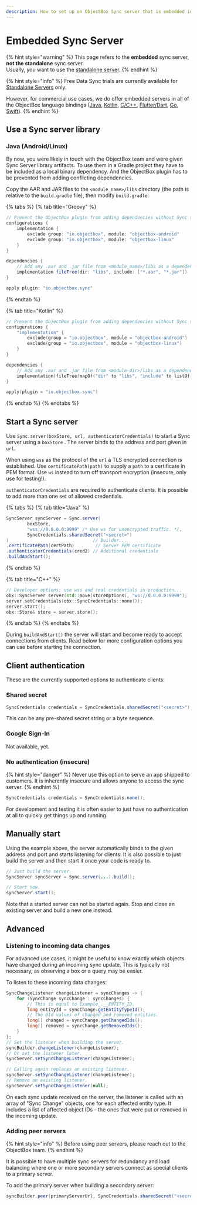 ```yaml
---
description: How to set up an ObjectBox Sync server that is embedded in your application.
---
```


# Embedded Sync Server

{% hint style="warning" %}
This page refers to the **embedded** sync server, **not the standalone** sync server.\
Usually, you want to use the [standalone server](../objectbox-sync-server.md).
{% endhint %}

{% hint style="info" %}
Free Data Sync trials are currently available for [Standalone Servers](https://sync.objectbox.io/objectbox-sync-server) only.&#x20;

However, for commercial use cases, we do offer embedded servers in all of the ObjectBox language bindings ([Java](https://docs.objectbox.io/), [Kotlin](https://docs.objectbox.io/), [C/C++](https://cpp.objectbox.io/), [Flutter/Dart](https://docs.objectbox.io/), [Go](https://golang.objectbox.io/), [Swift](https://swift.objectbox.io/)).
{% endhint %}

## Use a Sync server library

### Java (Android/Linux)

By now, you were likely in touch with the ObjectBox team and were given Sync Server library artifacts. To use them in a Gradle project they have to be included as a local binary dependency. And the ObjectBox plugin has to be prevented from adding conflicting dependencies.

Copy the AAR and JAR files to the `<module_name>/libs` directory (the path is relative to the `build.gradle` file), then modify `build.gradle`:

{% tabs %}
{% tab title="Groovy" %}
```groovy
// Prevent the ObjectBox plugin from adding dependencies without Sync server.
configurations {
    implementation {
        exclude group: "io.objectbox", module: "objectbox-android"
        exclude group: "io.objectbox", module: "objectbox-linux"
    }
}

dependencies {
    // Add any .aar and .jar file from <module_name>/libs as a dependency.
    implementation fileTree(dir: "libs", include: ["*.aar", "*.jar"])
}

apply plugin: "io.objectbox.sync"
```
{% endtab %}

{% tab title="Kotlin" %}
```kotlin
// Prevent the ObjectBox plugin from adding dependencies without Sync server.
configurations {
    "implementation" {
        exclude(group = "io.objectbox", module = "objectbox-android")
        exclude(group = "io.objectbox", module = "objectbox-linux")
    }
}

dependencies {
    // Add any .aar and .jar file from <module-dir>/libs as a dependency.
    implementation(fileTree(mapOf("dir" to "libs", "include" to listOf("*.aar", "*.jar"))))
}

apply(plugin = "io.objectbox.sync")
```
{% endtab %}
{% endtabs %}

## Start a Sync server

Use `Sync.server(boxStore, url, authenticatorCredentials)` to start a Sync server using a `boxStore` . The server binds to the address and port given in `url`.

When using `wss` as the protocol of the `url` a TLS encrypted connection is established. Use `certificatePath(path)` to supply a `path` to a certificate in PEM format. Use `ws` instead to turn off transport encryption (insecure, only use for testing!).

`authenticatorCredentials` are required to authenticate clients. It is possible to add more than one set of allowed credentials.

{% tabs %}
{% tab title="Java" %}
```java
SyncServer syncServer = Sync.server(
        boxStore,
        "wss://0.0.0.0:9999" /* Use ws for unencrypted traffic. */,
        SyncCredentials.sharedSecret("<secret>")
)                                // Builder...
.certificatePath(certPath)        // Server PEM certificate
.authenticatorCredentials(cred2) // Additional credentials
.buildAndStart();
```
{% endtab %}

{% tab title="C++" %}
```cpp
// Developer options; use wss and real credentials in production...
obx::SyncServer server(std::move(storeOptions), "ws://0.0.0.0:9999");
server.setCredentials(obx::SyncCredentials::none());
server.start();
obx::Store& store = server.store();
```
{% endtab %}
{% endtabs %}

During `buildAndStart()` the server will start and become ready to accept connections from clients. Read below for more configuration options you can use before starting the connection.&#x20;

## Client authentication

These are the currently supported options to authenticate clients:

### Shared secret

```java
SyncCredentials credentials = SyncCredentials.sharedSecret("<secret>");
```

This can be any pre-shared secret string or a byte sequence.

### Google Sign-In

Not available, yet.

### No authentication (insecure)

{% hint style="danger" %}
Never use this option to serve an app shipped to customers. It is inherently insecure and allows anyone to access the sync server.
{% endhint %}

```java
SyncCredentials credentials = SyncCredentials.none();
```

For development and testing it is often easier to just have no authentication at all to quickly get things up and running.

## Manually start

Using the example above, the server automatically binds to the given address and port and starts listening for clients. It is also possible to just build the server and then start it once your code is ready to.

```java
// Just build the server.
SyncServer syncServer = Sync.server(...).build();

// Start now.
syncServer.start();
```

Note that a started server can not be started again. Stop and close an existing server and build a new one instead.

## Advanced

### Listening to incoming data changes

For advanced use cases, it might be useful to know exactly which objects have changed during an incoming sync update. This is typically not necessary, as observing a box or a query may be easier.

To listen to these incoming data changes:

```java
SyncChangeListener changeListener = syncChanges -> {
    for (SyncChange syncChange : syncChanges) {
        // This is equal to Example_.__ENTITY_ID.
        long entityId = syncChange.getEntityTypeId();
        // The @Id values of changed and removed entities.
        long[] changed = syncChange.getChangedIds();
        long[] removed = syncChange.getRemovedIds();
    }
};
// Set the listener when building the server.
syncBuilder.changeListener(changeListener);
// Or set the listener later.
syncServer.setSyncChangeListener(changeListener);

// Calling again replaces an existing listener.
syncServer.setSyncChangeListener(changeListener);
// Remove an existing listener.
syncServer.setSyncChangeListener(null);
```

On each sync update received on the server, the listener is called with an array of "Sync Change" objects, one for each affected entity type. It includes a list of affected object IDs - the ones that were put or removed in the incoming update.

### Adding peer servers

{% hint style="info" %}
Before using peer servers, please reach out to the ObjectBox team.
{% endhint %}

It is possible to have multiple sync servers for redundancy and load balancing where one or more secondary servers connect as special clients to a primary server.

To add the primary server when building a secondary server:

```java
syncBuilder.peer(primaryServerUrl, SyncCredentials.sharedSecret("<secret>"));
```
